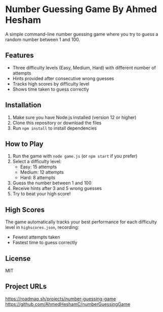 # Number Guessing Game By Ahmed Hesham

A simple command-line number guessing game where you try to guess a random number between 1 and 100.

## Features
- Three difficulty levels (Easy, Medium, Hard) with different number of attempts
- Hints provided after consecutive wrong guesses
- Tracks high scores by difficulty level
- Shows time taken to guess correctly

## Installation
1. Make sure you have Node.js installed (version 12 or higher)
2. Clone this repository or download the files
3. Run `npm install` to install dependencies

## How to Play
1. Run the game with `node game.js` (or `npm start` if you prefer)
2. Select a difficulty level:
   - Easy: 15 attempts
   - Medium: 12 attempts
   - Hard: 8 attempts
3. Guess the number between 1 and 100
4. Receive hints after 3 and 5 wrong guesses
5. Try to beat your high score!

## High Scores
The game automatically tracks your best performance for each difficulty level in `highscores.json`, recording:
- Fewest attempts taken
- Fastest time to guess correctly

## License
MIT

## Project URLs
https://roadmap.sh/projects/number-guessing-game
https://github.com/AhmedHeshamC/numberGuessingGame